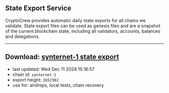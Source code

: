 ## State Export Service
CryptoCrew provides automatic daily state exports for all chains we validate. State export files can be used as genesis files and are a snapshot of the current blockchain state, including all validators, accounts, balances and delegations.

---
**Download: [synternet-1 state export](https://dl-eu2.ccvalidators.com/SERVICE/synternet/synternet-1_export_2652382.json)**
---

- last updated: Wed Dec 11 2024 15:16:57
- chain id: `synternet-1`
- export height: `2652382`
- use for: airdrops, local tests, chain recovery
